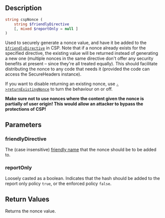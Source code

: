 ## Description
```php
string cspNonce (
    string $friendlyDirective 
    [, mixed $reportOnly = null ] 
)
```

Used to securely generate a nonce value, and have it be added to the
[`$friendlyDirective`](#friendlyDirective) in CSP.
Note that if a nonce already exists for the specified directive, the
existing value will be returned instead of generating a new one
(multiple nonces in the same directive don't offer any security benefits
at present – since they're all treated equally). This should facilitate
distributing the nonce to any code that needs it (provided the code can
access the SecureHeaders instance).

If you want to disable returning an existing nonce, use
[`->returnExistingNonce`](returnExistingNonce) to turn the behaviour on or off.

**Make sure not to use nonces where the content given the nonce is
partially of user origin! This would allow an attacker to bypass the
protections of CSP!**

## Parameters
### friendlyDirective
The (case insensitive)
 [friendly name](friendly_directives_and_sources#directives) that the
 nonce should be to be added to.

### reportOnly
Loosely casted as a boolean. Indicates that the hash should be added to
 the report only policy `true`, or the enforced policy `false`.

## Return Values
Returns the nonce value.